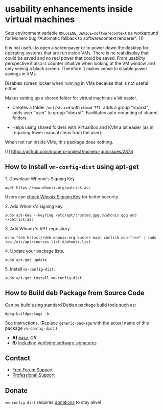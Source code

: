 # usability enhancements inside virtual machines #

Sets environment variable `QMLSCENE_DEVICE=softwarecontext` as workaround for
Monero bug "Automatic fallback to softwarecontext renderer". [1]

It is not useful to open a screensaver or to power down the desktop for
operating systems that are run inside VMs. There is no real display that could
be saved and no real power that could be saved. From usability perspective it
also is counter intuitive when looking at the VM window and only seeing a
black screen. Therefore it makes sense to disable power savings in VMs.

Disables screen locker when running in VMs because that is not useful either.

Makes setting up a shared folder for virtual machines a bit easier.

* Creates a folder `/mnt/shared` with `chmod 777`, adds a group
"vboxsf", adds user "user" to group "vboxsf". Facilitates auto-mounting of
shared folders.

* Helps using shared folders with VirtualBox and KVM a bit
easier (as in requiring fewer manual steps from the user).

When not run inside VMs, this package does nothing.

[1] https://github.com/monero-project/monero-gui/issues/2878
## How to install `vm-config-dist` using apt-get ##

1\. Download Whonix's Signing Key.

```
wget https://www.whonix.org/patrick.asc
```

Users can [check Whonix Signing Key](https://www.whonix.org/wiki/Whonix_Signing_Key) for better security.

2\. Add Whonix's signing key.

```
sudo apt-key --keyring /etc/apt/trusted.gpg.d/whonix.gpg add ~/patrick.asc
```

3\. Add Whonix's APT repository.

```
echo "deb https://deb.whonix.org buster main contrib non-free" | sudo tee /etc/apt/sources.list.d/whonix.list
```

4\. Update your package lists.

```
sudo apt-get update
```

5\. Install `vm-config-dist`.

```
sudo apt-get install vm-config-dist
```

## How to Build deb Package from Source Code ##

Can be build using standard Debian package build tools such as:

```
dpkg-buildpackage -b
```

See instructions. (Replace `generic-package` with the actual name of this package `vm-config-dist`.)

* **A)** [easy](https://www.whonix.org/wiki/Dev/Build_Documentation/generic-package/easy), _OR_
* **B)** [including verifying software signatures](https://www.whonix.org/wiki/Dev/Build_Documentation/generic-package)

## Contact ##

* [Free Forum Support](https://forums.whonix.org)
* [Professional Support](https://www.whonix.org/wiki/Professional_Support)

## Donate ##

`vm-config-dist` requires [donations](https://www.whonix.org/wiki/Donate) to stay alive!
